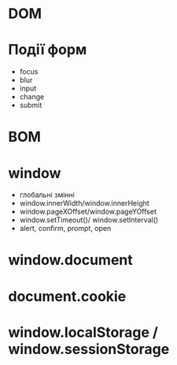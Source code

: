 # DOM

<!-- # Document Objec Model -->

# Події форм

-   focus
-   blur
-   input
-   change
-   submit

# BOM

<!-- Browser Object Model -->

# window

-   глобальні змінні
-   window.innerWidth/window.innerHeight
-   window.pageXOffset/window.pageYOffset
-   window.setTimeout()/ window.setInterval()
-   alert, confirm, prompt, open

# window.document

# document.cookie

# window.localStorage / window.sessionStorage

